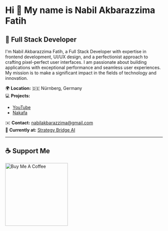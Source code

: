# Hi 👋 My name is Nabil Akbarazzima Fatih

## 🚀 Full Stack Developer

I'm Nabil Akbarazzima Fatih, a Full Stack Developer with expertise in frontend development, UI/UX design, and a perfectionist approach to crafting pixel-perfect user interfaces. I am passionate about building applications with exceptional performance and seamless user experiences. My mission is to make a significant impact in the fields of technology and innovation.

🌍 **Location:** 🇩🇪 Nürnberg, Germany  
💻 **Projects:**  
- [YouTube](https://www.youtube.com/@nakafaa)  
- [Nakafa](https://nakafa.com)

✉️ **Contact:** [nabilakbarazzima@gmail.com](mailto:nabilakbarazzima@gmail.com)  
💼 **Currently at:** [Strategy Bridge AI](https://www.strategybridge.ai/)

---

## ☕ Support Me

<a href="https://www.buymeacoffee.com/nabilfatih"><img src="https://cdn.buymeacoffee.com/buttons/v2/default-yellow.png" width="200" alt="Buy Me A Coffee" /></a>
